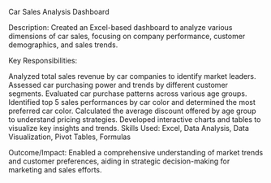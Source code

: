 Car Sales Analysis Dashboard

Description: Created an Excel-based dashboard to analyze various dimensions of car sales, focusing on company performance, customer demographics, and sales trends.

Key Responsibilities:

Analyzed total sales revenue by car companies to identify market leaders.
Assessed car purchasing power and trends by different customer segments.
Evaluated car purchase patterns across various age groups.
Identified top 5 sales performances by car color and determined the most preferred car color.
Calculated the average discount offered by age group to understand pricing strategies.
Developed interactive charts and tables to visualize key insights and trends.
Skills Used: Excel, Data Analysis, Data Visualization, Pivot Tables, Formulas

Outcome/Impact: Enabled a comprehensive understanding of market trends and customer preferences, aiding in strategic decision-making for marketing and sales efforts.
